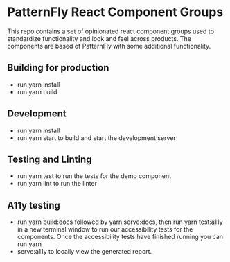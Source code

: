 # PatternFly React Component Groups

This repo contains a set of opinionated react component groups used to standardize functionality and look and feel across products.  The components are based of PatternFly with some additional functionality. 

## Building for production

- run yarn install
- run yarn build

## Development
- run yarn install
- run yarn start to build and start the development server

## Testing and Linting
- run yarn test to run the tests for the demo component
- run yarn lint to run the linter

## A11y testing

- run yarn build:docs followed by yarn serve:docs, then run yarn test:a11y in a new terminal window to run our accessibility tests for the components. Once the accessibility tests have finished running you can run yarn 
- serve:a11y to locally view the generated report.

